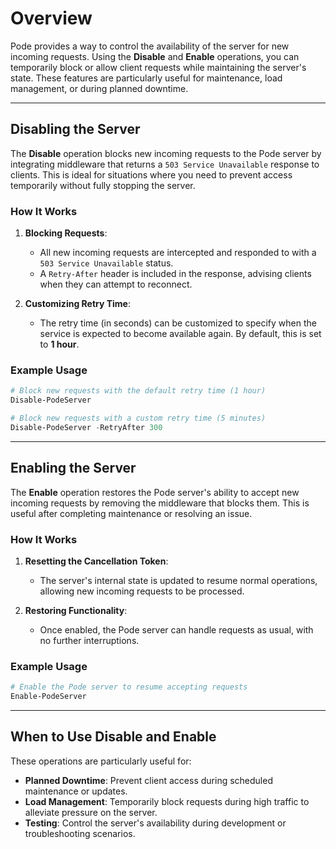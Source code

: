 # Overview

Pode provides a way to control the availability of the server for new incoming requests. Using the **Disable** and **Enable** operations, you can temporarily block or allow client requests while maintaining the server's state. These features are particularly useful for maintenance, load management, or during planned downtime.

---

## Disabling the Server

The **Disable** operation blocks new incoming requests to the Pode server by integrating middleware that returns a `503 Service Unavailable` response to clients. This is ideal for situations where you need to prevent access temporarily without fully stopping the server.

### How It Works

1. **Blocking Requests**:
   - All new incoming requests are intercepted and responded to with a `503 Service Unavailable` status.
   - A `Retry-After` header is included in the response, advising clients when they can attempt to reconnect.

2. **Customizing Retry Time**:
   - The retry time (in seconds) can be customized to specify when the service is expected to become available again. By default, this is set to **1 hour**.

### Example Usage

```powershell
# Block new requests with the default retry time (1 hour)
Disable-PodeServer

# Block new requests with a custom retry time (5 minutes)
Disable-PodeServer -RetryAfter 300
```

---

## Enabling the Server

The **Enable** operation restores the Pode server's ability to accept new incoming requests by removing the middleware that blocks them. This is useful after completing maintenance or resolving an issue.

### How It Works

1. **Resetting the Cancellation Token**:
   - The server's internal state is updated to resume normal operations, allowing new incoming requests to be processed.

2. **Restoring Functionality**:
   - Once enabled, the Pode server can handle requests as usual, with no further interruptions.

### Example Usage

```powershell
# Enable the Pode server to resume accepting requests
Enable-PodeServer
```

---

## When to Use Disable and Enable

These operations are particularly useful for:

- **Planned Downtime**: Prevent client access during scheduled maintenance or updates.
- **Load Management**: Temporarily block requests during high traffic to alleviate pressure on the server.
- **Testing**: Control the server's availability during development or troubleshooting scenarios.
